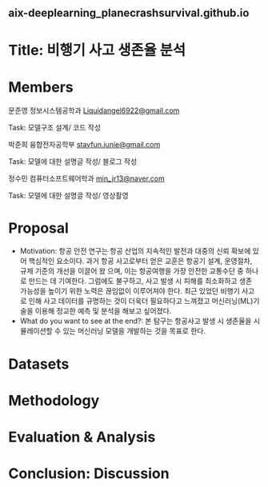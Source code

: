 ## aix-deeplearning_planecrashsurvival.github.io
# Title: 비행기 사고 생존율 분석
# Members
문준영 정보시스템공학과 Liquidangel6922@gmail.com 

Task: 모델구조 설계/ 코드 작성

박준희 융합전자공학부 stayfun.junie@gmail.com

Task: 모델에 대한 설명글 작성/ 블로그 작성 

정수민 컴퓨터소프트웨어학과 min_jr13@naver.com

Task: 모델에 대한 설명글 작성/ 영상촬영

# Proposal
- Motivation: 항공 안전 연구는 항공 산업의 지속적인 발전과 대중의 신뢰 확보에 있어 핵심적인 요소이다. 과거 항공 사고로부터 얻은 교훈은 항공기 설계, 운영절차, 규제 기준의 개선을 이끌어 왔
으며, 이는 항공여행을 가장 안전한 교통수단 중 하나로 만드는 데 기여한다. 그럼에도 불구하고, 사고 발생 시 피해를 최소화하고 생존 가능성을 높이기 위한 노력은 끊임없이 이루어져야 한다. 최근 있었던 비행기 사고로 인해 사고 데이터를 규명하는 것이 더욱더 필요하다고 느껴졌고 머신러닝(ML)기술을 이용해 정교한 예측 및 분석을 해보고 싶어졌다.
- What do you want to see at the end?: 본 탐구는 항공사고 발생 시 생존율을 시뮬레이션할 수 있는 머신러닝 모델을 개발하는 것을 목표로 한다.
# Datasets
# Methodology
# Evaluation & Analysis
# Conclusion: Discussion
